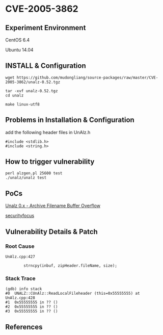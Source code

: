 # CVE-2005-3862

## Experiment Environment

CentOS 6.4

Ubuntu 14.04

## INSTALL & Configuration

```
wget https://github.com/mudongliang/source-packages/raw/master/CVE-2005-3862/unalz-0.52.tgz 

tar -xvf unalz-0.52.tgz
cd unalz

make linux-utf8
```

## Problems in Installation & Configuration

add the following header files in UnAlz.h

```
#include <stdlib.h>
#include <string.h>
```

## How to trigger vulnerability

```
perl alzgen.pl 25600 test
./unalz/unalz test
```

## PoCs

[Unalz 0.x - Archive Filename Buffer Overflow](https://www.exploit-db.com/exploits/26601/)

[securityfocus](http://www.securityfocus.com/bid/15577/info)

## Vulnerability Details & Patch

### Root Cause

```
UnAlz.cpp:427

        strncpy(inbuf, zipHeader.fileName, size);
```

### Stack Trace

```
(gdb) info stack
#0  UNALZ::CUnAlz::ReadLocalFileheader (this=0x55555555) at UnAlz.cpp:428
#1  0x55555555 in ?? ()
#2  0x55555555 in ?? ()
#3  0x55555555 in ?? ()
```

## References
